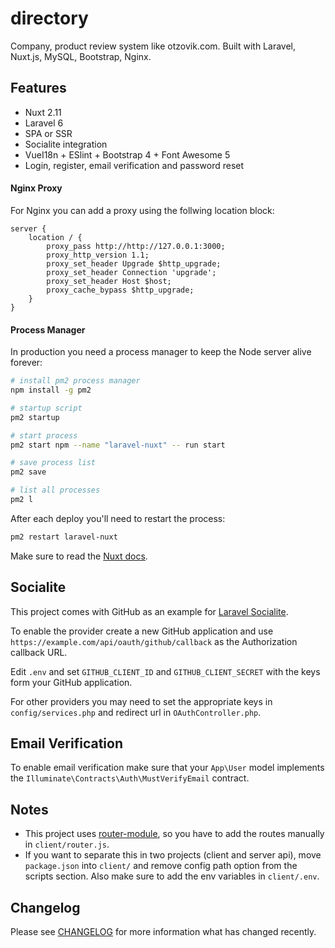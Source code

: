 # directory
Company, product review system like otzovik.com. Built with Laravel, Nuxt.js, MySQL, Bootstrap, Nginx. 

## Features

- Nuxt 2.11
- Laravel 6
- SPA or SSR
- Socialite integration
- VueI18n + ESlint + Bootstrap 4 + Font Awesome 5
- Login, register, email verification and password reset


#### Nginx Proxy

For Nginx you can add a proxy using the follwing location block:

```
server {
    location / {
        proxy_pass http://http://127.0.0.1:3000;
        proxy_http_version 1.1;
        proxy_set_header Upgrade $http_upgrade;
        proxy_set_header Connection 'upgrade';
        proxy_set_header Host $host;
        proxy_cache_bypass $http_upgrade;
    }
}
```

#### Process Manager

In production you need a process manager to keep the Node server alive forever:

```bash
# install pm2 process manager
npm install -g pm2

# startup script
pm2 startup

# start process
pm2 start npm --name "laravel-nuxt" -- run start

# save process list
pm2 save

# list all processes
pm2 l
```

After each deploy you'll need to restart the process:

```bash
pm2 restart laravel-nuxt 
```

Make sure to read the [Nuxt docs](https://nuxtjs.org/).

## Socialite

This project comes with GitHub as an example for [Laravel Socialite](https://laravel.com/docs/5.8/socialite).

To enable the provider create a new GitHub application and use `https://example.com/api/oauth/github/callback` as the Authorization callback URL.

Edit `.env` and set `GITHUB_CLIENT_ID` and `GITHUB_CLIENT_SECRET` with the keys form your GitHub application.

For other providers you may need to set the appropriate keys in `config/services.php` and redirect url in `OAuthController.php`.

## Email Verification

To enable email verification make sure that your `App\User` model implements the `Illuminate\Contracts\Auth\MustVerifyEmail` contract.

## Notes

- This project uses [router-module](https://github.com/nuxt-community/router-module), so you have to add the routes manually in `client/router.js`.
- If you want to separate this in two projects (client and server api), move `package.json` into `client/` and remove config path option from the scripts section. Also make sure to add the env variables in `client/.env`.

## Changelog

Please see [CHANGELOG](CHANGELOG.md) for more information what has changed recently.

